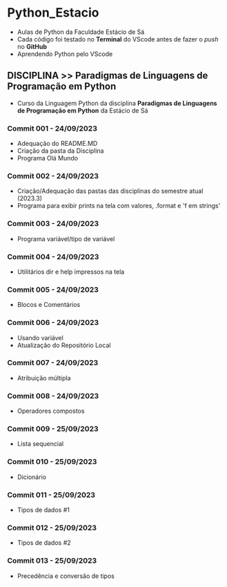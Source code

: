 # Python_Estacio
* Aulas de Python da Faculdade Estácio de Sá
* Cada código foi testado no **Terminal** do VScode antes de fazer o _push_ no **GitHub**
* Aprendendo Python pelo VScode

## DISCIPLINA >> Paradigmas de Linguagens de Programação em Python
* Curso da Linguagem Python da disciplina **Paradigmas de Linguagens de Programação em Python** da Estácio de Sá

### Commit 001 - 24/09/2023
* Adequação do README.MD
* Criação da pasta da Disciplina
* Programa Olá Mundo

### Commit 002 - 24/09/2023
* Criação/Adequação das pastas das disciplinas do semestre atual (2023.3)
* Programa para exibir prints na tela com valores, .format e 'f em strings'

### Commit 003 - 24/09/2023
* Programa variável/tipo de variável

### Commit 004 - 24/09/2023
* Utilitários dir e help impressos na tela

### Commit 005 - 24/09/2023
* Blocos e Comentários

### Commit 006 - 24/09/2023
* Usando variável
* Atualização do Repositório Local

### Commit 007 - 24/09/2023
* Atribuição múltipla

### Commit 008 - 24/09/2023
* Operadores compostos

### Commit 009 - 25/09/2023
* Lista sequencial

### Commit 010 - 25/09/2023
* Dicionário

### Commit 011 - 25/09/2023
* Tipos de dados #1

### Commit 012 - 25/09/2023
* Tipos de dados #2

### Commit 013 - 25/09/2023
* Precedência e conversão de tipos
